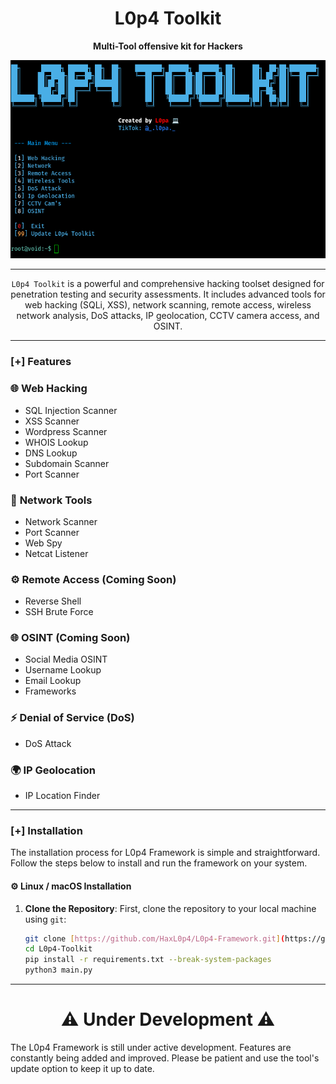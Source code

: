 <h1 align="center"> L0p4 Toolkit </h1>
<p align="center"><b>Multi-Tool offensive kit for Hackers</b></p>
<p align="center">
  <img src="https://github.com/HaxL0p4/L0p4-Framework/blob/main/img/tool.png">
</p>

---

<p align="center">
  <code>L0p4 Toolkit</code> is a powerful and comprehensive hacking toolset designed for penetration testing and security assessments. It includes advanced tools for web hacking (SQLi, XSS), network scanning, remote access, wireless network analysis, DoS attacks, IP geolocation, CCTV camera access, and OSINT. 
</p>

---

### [+] Features

### 🌐 **Web Hacking**
- SQL Injection Scanner
- XSS Scanner
- Wordpress Scanner
- WHOIS Lookup
- DNS Lookup
- Subdomain Scanner
- Port Scanner

### 📡 **Network Tools**
- Network Scanner
- Port Scanner
- Web Spy
- Netcat Listener

### ⚙️ **Remote Access (Coming Soon)**
- Reverse Shell
- SSH Brute Force

### 🌐 **OSINT (Coming Soon)**
- Social Media OSINT
- Username Lookup
- Email Lookup
- Frameworks

### ⚡ **Denial of Service (DoS)**
- DoS Attack
  
### 🌍 **IP Geolocation**
- IP Location Finder

---
### [+] Installation

The installation process for L0p4 Framework is simple and straightforward. Follow the steps below to install and run the framework on your system.

#### ⚙️ **Linux / macOS Installation**

1. **Clone the Repository**:
   First, clone the repository to your local machine using `git`:

   ```bash
   git clone [https://github.com/HaxL0p4/L0p4-Framework.git](https://github.com/HaxL0p4/L0p4-Toolkit.git)
   cd L0p4-Toolkit
   pip install -r requirements.txt --break-system-packages
   python3 main.py

---

<h1 align="center">⚠️ Under Development ⚠️</h1>

The L0p4 Framework is still under active development. Features are constantly being added and improved. Please be patient and use the tool's update option to keep it up to date.
